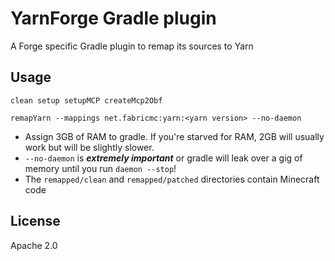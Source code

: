 # YarnForge Gradle plugin
A Forge specific Gradle plugin to remap its sources to Yarn

## Usage
`clean setup setupMCP createMcp2Obf`

`remapYarn --mappings net.fabricmc:yarn:<yarn version> --no-daemon`
* Assign 3GB of RAM to gradle. If you're starved for RAM, 2GB will usually work but will be slightly slower.
* `--no-daemon` is ***extremely important*** or gradle will leak over a gig of memory until you run `daemon --stop`!
* The `remapped/clean` and `remapped/patched` directories contain Minecraft code

## License
Apache 2.0
